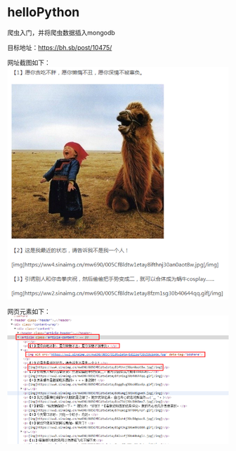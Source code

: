 # helloPython

爬虫入门，并将爬虫数据插入mongodb

目标地址：https://bh.sb/post/10475/

网址截图如下：
![Cowman](img/page-view.png)

网页元素如下：
![Cowman](img/page-code.png)


